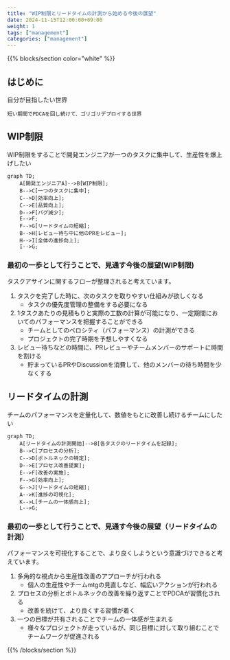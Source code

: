 ```yaml
---
title: "WIP制限とリードタイムの計測から始める今後の展望"
date: 2024-11-15T12:00:00+09:00
weight: 1
tags: ["management"]
categories: ["management"]
---
```


{{% blocks/section color="white" %}}

## はじめに

自分が目指したい世界

```text
短い期間でPDCAを回し続けて、ゴリゴリデプロイする世界
```

## WIP制限

WIP制限をすることで開発エンジニアが一つのタスクに集中して、生産性を爆上げしたい

```mermaid
graph TD;
    A[開発エンジニアA]-->B[WIP制限];
    B-->C[一つのタスクに集中];
    C-->D[効率向上];
    C-->E[品質向上];
    D-->F[バグ減少];
    E-->F;
    F-->G[リードタイムの短縮];
    B-->H[レビュー待ち中に他のPRをレビュー];
    H-->I[全体の進捗向上];
    I-->G;
```

### 最初の一歩として行うことで、見通す今後の展望(WIP制限)

タスクアサインに関するフローが整理されると考えています。

1. タスクを完了した時に、次のタスクを取りやすい仕組みが欲しくなる
    - タスクの優先度管理の整備をする必要になる
2. 1タスクあたりの見積もりと実際の工数の計算が可能になり、一定期間においてのパフォーマンスを把握することができる
    - チームとしてのベロシティ（パフォーマンス）の計測ができる
    - プロジェクトの完了時期を予想しやすくなる
3. レビュー待ちなどの時間に、PRレビューやチームメンバーのサポートに時間を割ける
    - 貯まっているPRやDiscussionを消費して、他のメンバーの待ち時間を少なくする

## リードタイムの計測

チームのパフォーマンスを定量化して、数値をもとに改善し続けるチームにしたい

```mermaid
graph TD;
    A[リードタイムの計測開始]-->B[各タスクのリードタイムを記録];
    B-->C[プロセスの分析];
    C-->D[ボトルネックの特定];
    D-->E[プロセス改善提案];
    E-->F[改善の実施];
    F-->G[効率向上];
    G-->J[リードタイムの短縮];
    A-->K[進捗の可視化];
    K-->L[チームの一体感向上];
    L-->G;
```

### 最初の一歩として行うことで、見通す今後の展望（リードタイムの計測）

パフォーマンスを可視化することで、より良くしようという意識づけできると考えています。

1. 多角的な視点から生産性改善のアプローチが行われる
    - 個人の生産性やチームmtgの見直しなど、幅広いアクションが行われる
2. プロセスの分析とボトルネックの改善を繰り返すことでPDCAが習慣化される
    - 改善を続けて、より良くする習慣が着く
3. 一つの目標が共有されることでチームの一体感が生まれる
    - 様々なプロジェクトが走っているが、同じ目標に対して取り組むことでチームワークが促進される

{{% /blocks/section %}}